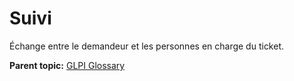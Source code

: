Suivi
=====

Échange entre le demandeur et les personnes en charge du ticket.

**Parent topic:** [GLPI Glossary](../../glpi/glossary.html)
